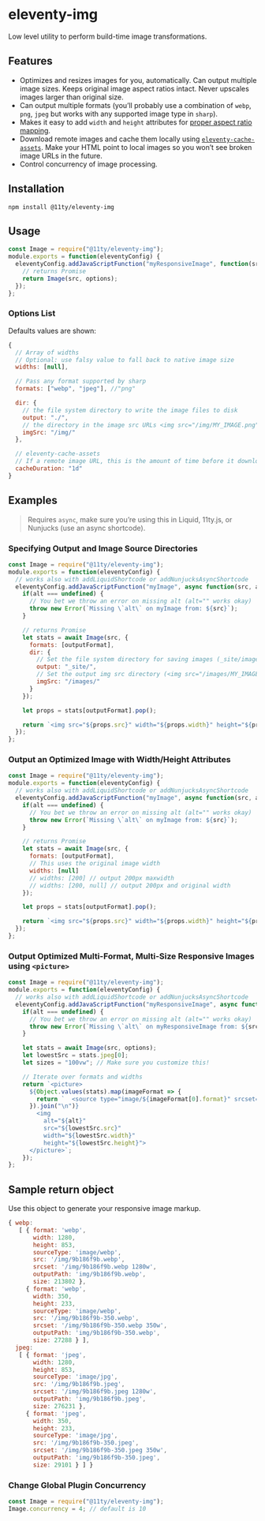 # eleventy-img

Low level utility to perform build-time image transformations.

## Features

* Optimizes and resizes images for you, automatically. Can output multiple image sizes. Keeps original image aspect ratios intact. Never upscales images larger than original size.
* Can output multiple formats (you’ll probably use a combination of `webp`, `png`, `jpeg` but works with any supported image type in `sharp`).
* Makes it easy to add `width` and `height` attributes for [proper aspect ratio mapping](https://developer.mozilla.org/en-US/docs/Web/Media/images/aspect_ratio_mapping).
* Download remote images and cache them locally using [`eleventy-cache-assets`](https://github.com/11ty/eleventy-cache-assets). Make your HTML point to local images so you won’t see broken image URLs in the future.
* Control concurrency of image processing.

## Installation

```
npm install @11ty/eleventy-img
```

## Usage

```js
const Image = require("@11ty/eleventy-img");
module.exports = function(eleventyConfig) {
  eleventyConfig.addJavaScriptFunction("myResponsiveImage", function(src, options) {
    // returns Promise
    return Image(src, options);
  });
};
```

### Options List

Defaults values are shown:

```js
{
  // Array of widths
  // Optional: use falsy value to fall back to native image size
  widths: [null],

  // Pass any format supported by sharp
  formats: ["webp", "jpeg"], //"png"

  dir: {
    // the file system directory to write the image files to disk
    output: "./",
    // the directory in the image src URLs <img src="/img/MY_IMAGE.png">
    imgSrc: "/img/"
  },

  // eleventy-cache-assets
  // If a remote image URL, this is the amount of time before it downloads a new fresh copy from the remote server
  cacheDuration: "1d"
}
```

## Examples

> Requires `async`, make sure you’re using this in Liquid, 11ty.js, or Nunjucks (use an async shortcode).

### Specifying Output and Image Source Directories

```js
const Image = require("@11ty/eleventy-img");
module.exports = function(eleventyConfig) {
  // works also with addLiquidShortcode or addNunjucksAsyncShortcode
  eleventyConfig.addJavaScriptFunction("myImage", async function(src, alt, outputFormat = "jpeg") {
    if(alt === undefined) {
      // You bet we throw an error on missing alt (alt="" works okay)
      throw new Error(`Missing \`alt\` on myImage from: ${src}`);
    }

    // returns Promise
    let stats = await Image(src, {
      formats: [outputFormat],
      dir: {
        // Set the file system directory for saving images (_site/images/)
        output: "_site/",
        // Set the output img src directory (<img src="/images/MY_IMAGE.jpeg" alt="my pic">)
        imgSrc: "/images/"
      }
    });

    let props = stats[outputFormat].pop();

    return `<img src="${props.src}" width="${props.width}" height="${props.height}" alt="${alt}">`;
  });
};
```

### Output an Optimized Image with Width/Height Attributes

```js
const Image = require("@11ty/eleventy-img");
module.exports = function(eleventyConfig) {
  // works also with addLiquidShortcode or addNunjucksAsyncShortcode
  eleventyConfig.addJavaScriptFunction("myImage", async function(src, alt, outputFormat = "jpeg") {
    if(alt === undefined) {
      // You bet we throw an error on missing alt (alt="" works okay)
      throw new Error(`Missing \`alt\` on myImage from: ${src}`);
    }

    // returns Promise
    let stats = await Image(src, {
      formats: [outputFormat],
      // This uses the original image width
      widths: [null]
      // widths: [200] // output 200px maxwidth
      // widths: [200, null] // output 200px and original width
    });

    let props = stats[outputFormat].pop();

    return `<img src="${props.src}" width="${props.width}" height="${props.height}" alt="${alt}">`;
  });
};
```

### Output Optimized Multi-Format, Multi-Size Responsive Images using `<picture>`

```js
const Image = require("@11ty/eleventy-img");
module.exports = function(eleventyConfig) {
  // works also with addLiquidShortcode or addNunjucksAsyncShortcode
  eleventyConfig.addJavaScriptFunction("myResponsiveImage", async function(src, alt, options) {
    if(alt === undefined) {
      // You bet we throw an error on missing alt (alt="" works okay)
      throw new Error(`Missing \`alt\` on myResponsiveImage from: ${src}`);
    }

    let stats = await Image(src, options);
    let lowestSrc = stats.jpeg[0];
    let sizes = "100vw"; // Make sure you customize this!

    // Iterate over formats and widths
    return `<picture>
      ${Object.values(stats).map(imageFormat => {
        return `  <source type="image/${imageFormat[0].format}" srcset="${imageFormat.map(entry => `${entry.src} ${entry.width}w`).join(", ")}" sizes="${sizes}">`;
      }).join("\n")}
        <img
          alt="${alt}"
          src="${lowestSrc.src}"
          width="${lowestSrc.width}"
          height="${lowestSrc.height}">
      </picture>`;
    });
};
```

## Sample return object

Use this object to generate your responsive image markup.

```js
{ webp:
   [ { format: 'webp',
       width: 1280,
       height: 853,
       sourceType: 'image/webp',
       src: '/img/9b186f9b.webp',
       srcset: '/img/9b186f9b.webp 1280w',
       outputPath: 'img/9b186f9b.webp',
       size: 213802 },
     { format: 'webp',
       width: 350,
       height: 233,
       sourceType: 'image/webp',
       src: '/img/9b186f9b-350.webp',
       srcset: '/img/9b186f9b-350.webp 350w',
       outputPath: 'img/9b186f9b-350.webp',
       size: 27288 } ],
  jpeg:
   [ { format: 'jpeg',
       width: 1280,
       height: 853,
       sourceType: 'image/jpg',
       src: '/img/9b186f9b.jpeg',
       srcset: '/img/9b186f9b.jpeg 1280w',
       outputPath: 'img/9b186f9b.jpeg',
       size: 276231 },
     { format: 'jpeg',
       width: 350,
       height: 233,
       sourceType: 'image/jpg',
       src: '/img/9b186f9b-350.jpeg',
       srcset: '/img/9b186f9b-350.jpeg 350w',
       outputPath: 'img/9b186f9b-350.jpeg',
       size: 29101 } ] }
```

### Change Global Plugin Concurrency

```js
const Image = require("@11ty/eleventy-img");
Image.concurrency = 4; // default is 10
```
